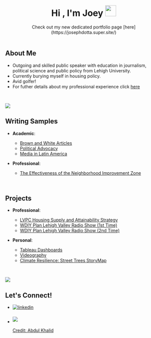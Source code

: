 <h1 align="center"><b>Hi , I'm Joey </b><img src="https://media.giphy.com/media/hvRJCLFzcasrR4ia7z/giphy.gif" width="35"></h1>
<!--  -->
<p align="center"> Check out my new dedicated portfolio page [here](https://josephdotta.super.site/)
<br>
<br>


## About Me

- Outgoing and skilled public speaker with education in journalism, political science and public policy from Lehigh University.
- Currently burying myself in housing policy. 
- Avid golfer! 
- For futher details about my professional experience click [here](https://docs.google.com/document/d/e/2PACX-1vRGIZQFLIRe9USKOFvUnBl4G4P3v9MQz85ChKTRfCtlKIL5qEJDqngoZzkjtSxvYq0gE6D5vptzqPFB/pub)
<br>

<img src="https://user-images.githubusercontent.com/73097560/115834477-dbab4500-a447-11eb-908a-139a6edaec5c.gif"><br>

## Writing Samples</b>
- **Academic**:
    - [Brown and White Articles](https://thebrownandwhite.com/?s=Joey+Dotta)
    - [Political Advocacy](https://www.ubilabnetwork.org/blog/ubi-in-america)
    - [Media in Latin America](https://docs.google.com/document/d/e/2PACX-1vQtOy69MWrJxg_v2ihJyRORon3kzaqB02us2HkU5Y93eOjjmclzGnchz1E4ZpEWin1vAZK5rSDxiEXu/pub)

- **Professional**:
    - [The Effectiveness of the Neighborhood Improvement Zone](https://allentownniz.com/2024/05/15/the-effectiveness-of-the-neighborhood-improvement-zone/)
<br>

## Projects</b>
- **Professional**:
    - [LVPC Housing Supply and Attainability Strategy](https://arcg.is/1fzqKz0)
    - [WDIY Plan Lehigh Valley Radio Show (1st Time)](https://www.wdiy.org/show/plan-lehigh-valley/2023-09-05/development-booms-housing-types-and-civil-dialogue-with-lvpcs-joey-dotta-plan-lehigh-valley)
    - [WDIY Plan Lehigh Valley Radio Show (2nd Time)](https://www.wdiy.org/show/plan-lehigh-valley/2023-09-05/development-booms-housing-types-and-civil-dialogue-with-lvpcs-joey-dotta-plan-lehigh-valley) 

- **Personal**:
    - [Tableau Dashboards](https://public.tableau.com/app/profile/joey.dotta/vizzes)
    - [Videography](https://www.youtube.com/@dottadesignz)
    - [Climate Resilience: Street Trees StoryMap](https://storymaps.arcgis.com/stories/cdf426bd6b504577a92de81981817b22)
<br>

<img src="https://user-images.githubusercontent.com/73097560/115834477-dbab4500-a447-11eb-908a-139a6edaec5c.gif"><br>


## Let's Connect!
<div align='left'>

<ul>

<li>
<a href="https://www.linkedin.com/in/joseph-dotta/" target="_blank">
<img src="https://img.shields.io/badge/linkedin:  JoeyDotta-%2300acee.svg?color=405DE6&style=for-the-badge&logo=linkedin&logoColor=white" alt=linkedin style="margin-bottom: 5px;"/>
</a>
</li>

<br>

<li>
<a href="mailto:dottajoey@gmail.com" target="_blank">
<img src="https://img.shields.io/badge/gmail:  DottaJoey-%23EA4335.svg?style=for-the-badge&logo=gmail&logoColor=white" t=mail style="margin-bottom: 5px;" />

<br>

Credit: [Abdul Khalid](https://github.com/0xabdulkhalid)
